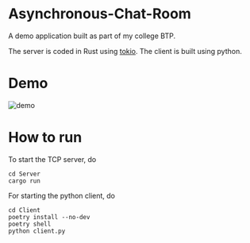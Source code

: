 # Asynchronous-Chat-Room

A demo application built as part of my college BTP. 

The server is coded in Rust using [tokio](https://tokio.rs/). The client is built using python.

# Demo
![demo](https://user-images.githubusercontent.com/10794178/163797115-0901294d-5037-4328-abc6-4a543efa7d4e.gif)


# How to run

To start the TCP server, do

```
cd Server
cargo run
```

For starting the python client, do

```
cd Client
poetry install --no-dev
poetry shell
python client.py
```
